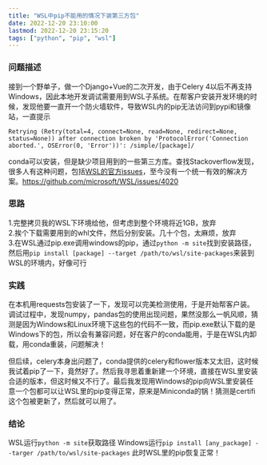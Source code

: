 ```yaml
---
title: "WSL中pip不能用的情况下装第三方包"
date: 2022-12-20 23:10:00
lastmod: 2022-12-20 23:15:20
tags: ["python", "pip", "wsl"]
---
```


### 问题描述
接到一个野单子，做一个Django+Vue的二次开发，由于Celery 4以后不再支持Windows，因此本地开发调试需要用到WSL子系统。在帮客户安装开发环境的时候，发现他要一直开一个防火墙软件，导致WSL内的pip无法访问到pypi和镜像站，一直提示
```shell
Retrying (Retry(total=4, connect=None, read=None, redirect=None, status=None)) after connection broken by 'ProtocolError('Connection aborted.', OSError(0, 'Error'))': /simple/[package]/
```
conda可以安装，但是缺少项目用到的一些第三方库。查找Stackoverflow发现，很多人有这种问题，包括[WSL的官方issues](https://github.com/microsoft/WSL/issues/4020)，至今没有一个统一有效的解决方案。https://github.com/microsoft/WSL/issues/4020

### 思路
1.完整拷贝我的WSL下环境给他，但考虑到整个环境将近1GB，放弃  
2.挨个下载需要用到的whl文件，然后分别安装。几十个包，太麻烦，放弃  
3.在WSL通过pip.exe调用windows的pip，通过`python -m site`找到安装路径，然后用`pip install [package] --target /path/to/wsl/site-packages`来装到WSL的环境内，好像可行
### 实践
在本机用requests包安装了一下，发现可以完美检测使用，于是开始帮客户装。
调试过程中，发现numpy，pandas包的使用出现问题，果然没那么一帆风顺，猜测是因为Windows和Linux环境下这些包的代码不一致，而pip.exe默认下载的是Windows下的包，所以会有兼容问题，好在客户的conda能用，于是在WSL内卸载，用conda重装，问题解决！

但后续，celery本身出问题了，conda提供的celery和flower版本又太旧，这时候我试着pip了一下，竟然好了。然后我寻思着重新建一个环境，直接在WSL里安装合适的版本，但这时候又不行了。最后我发现用Windows的pip向WSL里安装任意一个包都可以让WSL里的pip变得正常，原来是Miniconda的锅！猜测是certifi这个包被更新了，然后就可以用了。
### 结论
WSL运行`python -m site`获取路径
Windows运行`pip install [any_package] --targer /path/to/wsl/site-packages`
此时WSL里的pip恢复正常！